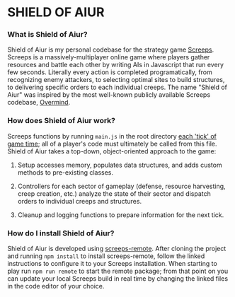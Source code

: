 # SHIELD OF AIUR

### What is Shield of Aiur?

Shield of Aiur is my personal codebase for the strategy game [Screeps](http://screeps.com/). Screeps is a massively-multiplayer online game where players gather resources and battle each other by writing AIs in Javascript that run every few seconds. Literally every action is completed programatically, from recognizing enemy attackers, to selecting optimal sites to build structures, to delivering specific orders to each individual creeps. The name "Shield of Aiur" was inspired by the most well-known publicly available Screeps codebase, [Overmind](https://github.com/bencbartlett/Overmind).

### How does Shield of Aiur work?

Screeps functions by running `main.js` in the root directory [each 'tick' of game time](https://status.screeps.com); all of a player's code must ultimately be called from this file. Shield of Aiur takes a top-down, object-oriented approach to the game:

1. Setup accesses memory, populates data structures, and adds custom methods to pre-existing classes.

2. Controllers for each sector of gameplay (defense, resource harvesting, creep creation, etc.) analyze the state of their sector and dispatch orders to individual creeps and structures.

3. Cleanup and logging functions to prepare information for the next tick.

### How do I install Shield of Aiur?

Shield of Aiur is developed using [screeps-remote](https://www.npmjs.com/package/screeps-remote). After cloning the project and running `npm install` to install screeps-remote, follow the linked instructions to configure it to your Screeps installation. When starting to play run `npm run remote` to start the remote package; from that point on you can update your local Screeps build in real time by changing the linked files in the code editor of your choice.
